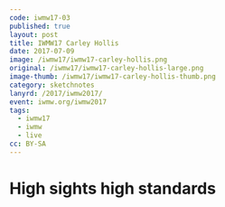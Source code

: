 ```yaml
---
code: iwmw17-03
published: true
layout: post
title: IWMW17 Carley Hollis
date: 2017-07-09
image: /iwmw17/iwmw17-carley-hollis.png
original: /iwmw17/iwmw17-carley-hollis-large.png
image-thumb: /iwmw17/iwmw17-carley-hollis-thumb.png
category: sketchnotes
lanyrd: /2017/iwmw2017/
event: iwmw.org/iwmw2017
tags:
  - iwmw17
  - iwmw
  - live
cc: BY-SA
---
```


# High sights high standards
